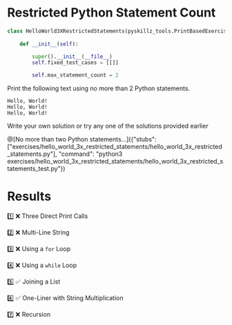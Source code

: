 # Restricted Python Statement Count


```python
class HelloWorld3XRestrictedStatements(pyskillz_tools.PrintBasedExercise):
    
    def __init__(self):

        super().__init__(__file__)
        self.fixed_test_cases = [[]]

        self.max_statement_count = 2
```


Print the following text using no more than 2 Python statements.

```text
Hello, World!
Hello, World!
Hello, World!
```

Write your own solution or try any one of the solutions provided earlier

@[No more than two Python statements...]({"stubs": ["exercises/hello_world_3x_restricted_statements/hello_world_3x_restricted_statements.py"], "command": "python3 exercises/hello_world_3x_restricted_statements/hello_world_3x_restricted_statements_test.py"})


# Results

1️⃣ ❌ Three Direct Print Calls

2️⃣ ❌ Multi-Line String

3️⃣ ❌ Using a `for` Loop

4️⃣ ❌ Using a `while` Loop

5️⃣ ✅ Joining a List

6️⃣ ✅ One-Liner with String Multiplication

7️⃣ ❌ Recursion